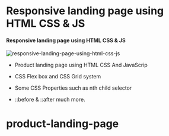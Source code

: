 # Responsive landing page using HTML CSS & JS

#### Responsive landing page using HTML CSS & JS

![responsive-landing-page-using-html-css-js](https://user-images.githubusercontent.com/57999016/132560300-c3061cd0-dbdf-455c-bbf4-d9c31a829012.png)


* Product landing page using HTML CSS And JavaScrip

* CSS Flex box and CSS Grid system

* Some CSS Properties such as nth child selector

* ::before & ::after much more.
# product-landing-page
